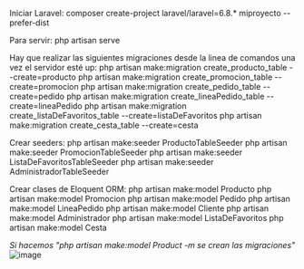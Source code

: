 Iniciar Laravel: composer create-project laravel/laravel=6.8.* miproyecto --prefer-dist

Para servir: php artisan serve

Hay que realizar las siguientes migraciones desde la linea de comandos una vez el servidor esté up:
  php artisan make:migration create_producto_table --create=producto
  php artisan make:migration create_promocion_table --create=promocion
  php artisan make:migration create_pedido_table --create=pedido
  php artisan make:migration create_lineaPedido_table --create=lineaPedido
  php artisan make:migration create_listaDeFavoritos_table --create=listaDeFavoritos
  php artisan make:migration create_cesta_table --create=cesta

Crear seeders:
  php artisan make:seeder ProductoTableSeeder
  php artisan make:seeder PromocionTableSeeder
  php artisan make:seeder ListaDeFavoritosTableSeeder
  php artisan make:seeder AdministradorTableSeeder

Crear clases de Eloquent ORM:
  php artisan make:model Producto
  php artisan make:model Promocion
  php artisan make:model Pedido
  php artisan make:model LineaPedido
  php artisan make:model Cliente
  php artisan make:model Administrador
  php artisan make:model ListaDeFavoritos
  php artisan make:model Cesta
  
  *Si hacemos "php artisan make:model Product -m se crean las migraciones"*
![image](https://user-images.githubusercontent.com/61051448/109631211-0367e600-7b46-11eb-8902-8795e535258e.png)

